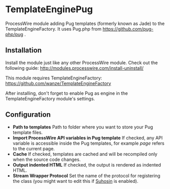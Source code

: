 TemplateEnginePug
==================

ProcessWire module adding Pug templates (formerly known as Jade) to the TemplateEngineFactory. It uses Pug.php from https://github.com/pug-php/pug .

## Installation
Install the module just like any other ProcessWire module. Check out the following guide: http://modules.processwire.com/install-uninstall/

This module requires TemplateEngineFactory: https://github.com/wanze/TemplateEngineFactory

After installing, don't forget to enable Pug as engine in the TemplateEngineFactory module's settings.

## Configuration
* **Path to templates** Path to folder where you want to store your Pug template files.
* **Import ProcessWire API variables in Pug template** If checked, any API variable is accessible inside the Pug templates, for example *page* refers to the current page.
* **Cache** If checked, templates are cached and will be recompiled only when the source code changes.
* **Output indented HTML** If checked, the output is rendered as indented HTML.
* **Stream Wrapper Protocol** Set the name of the protocol for registering the class (you might want to edit this if [Suhosin](https://suhosin.org/) is enabled).